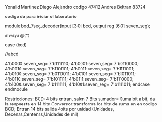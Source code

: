 Yonalid Martinez
Diego Alejandro codigo 47412
Andres Beltran 83724

codigo de para iniciar el laboratorio

module bod_7seg_decoder(input [3:0] bcd, output reg [6:0] seven_seg);


always @(*)

case (bcd)


//abcd

4'b0000:seven_seg= 7'b1111110;
4'b0001:seven_seg= 7'b0110000;
4'b0010:seven_seg= 7'b1101101;
4'b0011:seven_seg= 7'b1111001;
4'b0100:seven_seg= 7'b0110011;
4'b0101:seven_seg= 7'b1011011;
4'b0110:seven_seg= 7'b1011111;
4'b0111:seven_seg= 7'b1110000;
4'b1000:seven_seg= 7'b1111111;
4'b1001:seven_seg= 7'b1111011;
endcase 
endmodule 

Restricciones:
BCD: 4 bits entran, salen 7 Bits
sumador= Suma bit a bit, da la respuesta en 14 bits
Conversor:transforma los bits de suma en en codigo BCD; Entran 14 bits salida 4bits por unidad (Unidades, Decenas,Centenas,Unidades de mil)
